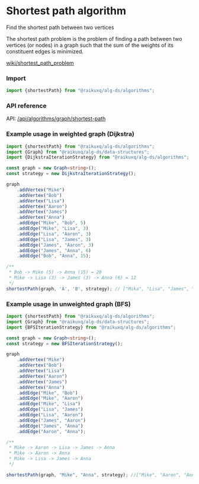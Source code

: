 # Shortest path algorithm

Find the shortest path between two vertices

The shortest path problem is the problem of finding a path between two vertices (or nodes) in a graph such that the sum
of the weights of its constituent edges is minimized.

[wiki/shortest_path_problem](https://en.wikipedia.org/wiki/Shortest_path_problem)

### Import

```ts
import {shortestPath} from "@raikuxq/alg-ds/algorithms";
```

### API reference

API: [/api/algorithms/graph/shortest-path](/api/algorithms/graph/shortest-path)

### Example usage in weighted graph (Dijkstra)

```ts
import {shortestPath} from "@raikuxq/alg-ds/algorithms";
import {Graph} from "@raikuxq/alg-ds/data-structures";
import {DijkstraIterationStrategy} from "@raikuxq/alg-ds/algorithms";

const graph = new Graph<string>();
const strategy = new DijkstraIterationStrategy();

graph
    .addVertex("Mike")
    .addVertex("Bob")
    .addVertex("Lisa")
    .addVertex("Aaron")
    .addVertex("James")
    .addVertex("Anna")
    .addEdge("Mike", "Bob", 5)
    .addEdge("Mike", "Lisa", 3)
    .addEdge("Lisa", "Aaron", 3)
    .addEdge("Lisa", "James", 3)
    .addEdge("James", "Aaron", 3)
    .addEdge("James", "Anna", 6)
    .addEdge("Bob", "Anna", 15);

/**
 * Bob -> Mike (5) -> Anna (15) = 20
 * Mike -> Lisa (3) -> James (3) -> Anna (6) = 12
 */
shortestPath(graph, 'A', 'B', strategy); // ["Mika", "Lisa", "James", "Anna"]

```

### Example usage in unweighted graph (BFS)

```ts
import {shortestPath} from "@raikuxq/alg-ds/algorithms";
import {Graph} from "@raikuxq/alg-ds/data-structures";
import {BFSIterationStrategy} from "@raikuxq/alg-ds/algorithms";

const graph = new Graph<string>();
const strategy = new BFSIterationStrategy();

graph
    .addVertex("Mike")
    .addVertex("Bob")
    .addVertex("Lisa")
    .addVertex("Aaron")
    .addVertex("James")
    .addVertex("Anna")
    .addEdge("Mike", "Bob")
    .addEdge("Mike", "Aaron")
    .addEdge("Mike", "Lisa")
    .addEdge("Lisa", "James")
    .addEdge("Lisa", "Aaron")
    .addEdge("James", "Aaron")
    .addEdge("James", "Anna")
    .addEdge("Aaron", "Anna");

/**
 * Mike -> Aaron -> Lisa -> James -> Anna
 * Mike -> Aaron -> Anna
 * Mike -> Lisa -> James -> Anna
 */

shortestPath(graph, "Mike", "Anna", strategy); //["Mike", "Aaron", "Anna"])
```
